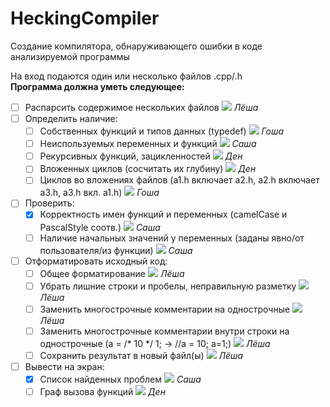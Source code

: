 # HeckingCompiler
Создание компилятора, обнаруживающего ошибки в коде анализируемой программы

На вход подаются один или несколько файлов .cpp/.h</br>
__Программа должна уметь следующее:__
- [ ] Распарсить содержимое нескольких файлов ![](https://via.placeholder.com/15/FFF700/FFF700/) *Лёша*
- [ ] Определить наличие:
  - [ ] Собственных функций и типов данных (typedef) ![](https://via.placeholder.com/15/1589F0/1589F0/) *Гоша*
  - [ ] Неиспользуемых переменных и функций ![](https://via.placeholder.com/15/c5f015/c5f015/) *Саша*
  - [ ] Рекурсивных функций, зацикленностей ![](https://via.placeholder.com/15/f03c15/f03c15/) *Ден*
  - [ ] Вложенных циклов (сосчитать их глубину) ![](https://via.placeholder.com/15/f03c15/f03c15/) *Ден*
  - [ ] Циклов во вложениях файлов (a1.h включает a2.h, a2.h включает a3.h, a3.h вкл. a1.h) ![](https://via.placeholder.com/15/1589F0/1589F0/) *Гоша*
- [ ] Проверить:
  - [x] Корректность имен функций и переменных (camelCase и PascalStyle соотв.) ![](https://via.placeholder.com/15/c5f015/c5f015/) *Саша*
  - [ ] Наличие начальных значений у переменных (заданы явно/от пользователя/из функции) ![](https://via.placeholder.com/15/c5f015/c5f015/) *Саша*
- [ ] Отформатировать исходный код:
  - [ ] Общее форматирование ![](https://via.placeholder.com/15/FFF700/FFF700/) *Лёша*
  - [ ] Убрать лишние строки и пробелы, неправильную разметку ![](https://via.placeholder.com/15/FFF700/FFF700/) *Лёша*
  - [ ] Заменить многострочные комментарии на однострочные ![](https://via.placeholder.com/15/FFF700/FFF700/) *Лёша*
  - [ ] Заменить многострочные комментарии внутри строки на однострочные (a = /* 10 */ 1; → //a = 10; a=1;) ![](https://via.placeholder.com/15/FFF700/FFF700/) *Лёша*
  - [ ] Сохранить результат в новый файл(ы) ![](https://via.placeholder.com/15/FFF700/FFF700/) *Лёша*
- [ ] Вывести на экран:
  - [x] Список найденных проблем ![](https://via.placeholder.com/15/c5f015/c5f015/) *Саша*
  - [ ] Граф вызова функций ![](https://via.placeholder.com/15/f03c15/f03c15/) *Ден*
